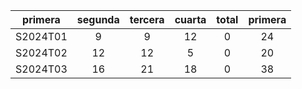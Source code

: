 |  primera  |  segunda  |  tercera  |  cuarta  |  total  |  primera  |
|:---------:|:---------:|:---------:|:--------:|:-------:|:---------:|
| S2024T01  |     9     |     9     |    12    |    0    |    24     |
| S2024T02  |    12     |    12     |    5     |    0    |    20     |
| S2024T03  |    16     |    21     |    18    |    0    |    38     |